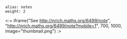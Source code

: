 ````
alias: notes
weight: 2
````

<:= iframe("See http://nrich.maths.org/6499/note", "http://nrich.maths.org/6499/note?mobile=1", 700, 1000, image="thumbnail.png") :>
